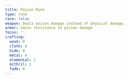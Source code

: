 ```yaml
---
title: Poison Rune
type: rune
rare: false
weapon: Deals poison damage instead of physical damage.
armor: Gains resistance to poison damage
focus: ''
crafting:
  wood: 0
  cloth: 0
  hide: 0
  metal: 0
  elemental: 2
  mithril: 1
  fade: 0
---
```


